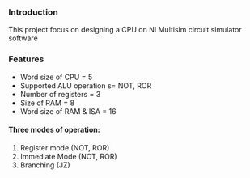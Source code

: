 ### Introduction
This project focus on designing a CPU on NI Multisim circuit simulator software
### Features
- Word size of CPU = 5
- Supported ALU operation s= NOT, ROR
- Number of registers = 3
- Size of RAM = 8
- Word size of RAM & ISA = 16
#### Three modes of operation:
1. Register mode (NOT, ROR)
2. Immediate Mode (NOT, ROR)
3. Branching (JZ)
